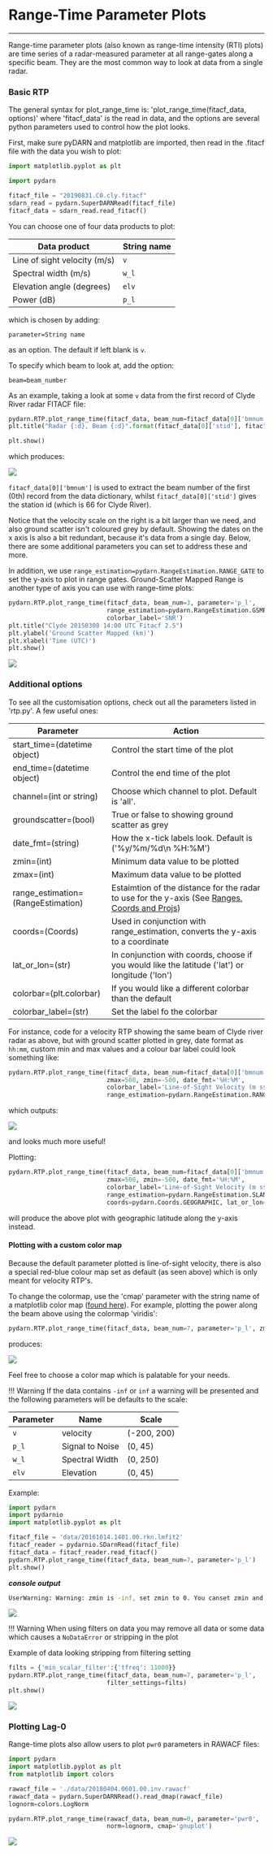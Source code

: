 <!--Copyright (C) SuperDARN Canada, University of Saskatchewan 
Author(s): Marina Schmidt 
Modifications:
2020-12-01 Carley Martin updated documentation

Disclaimer:
pyDARN is under the LGPL v3 license found in the root directory LICENSE.md 
Everyone is permitted to copy and distribute verbatim copies of this license 
document, but changing it is not allowed.

This version of the GNU Lesser General Public License incorporates the terms
and conditions of version 3 of the GNU General Public License, supplemented by
the additional permissions listed below.
-->

# Range-Time Parameter Plots 
---

Range-time parameter plots (also known as range-time intensity (RTI) plots) are time series of a radar-measured parameter at all range-gates along a specific beam. They are the most common way to look at data from a single radar. 

### Basic RTP
The general syntax for plot_range_time is:
'plot_range_time(fitacf_data, options)'
where 'fitacf_data' is the read in data, and the options are several python parameters used to control how the plot looks.

First, make sure pyDARN and matplotlib are imported, then read in the .fitacf file with the data you wish to plot:
```python
import matplotlib.pyplot as plt

import pydarn

fitacf_file = "20190831.C0.cly.fitacf"
sdarn_read = pydarn.SuperDARNRead(fitacf_file)
fitacf_data = sdarn_read.read_fitacf()

```

You can choose one of four data products to plot:

| Data product                | String name |
|-----------------------------|-------------|
| Line of sight velocity (m/s)| `v`         |
| Spectral width (m/s)        | `w_l`       |
| Elevation angle (degrees)   | `elv`       |
| Power (dB)                  | `p_l`       |

which is chosen by adding: 

`parameter=String name` 

as an option. The default if left blank is `v`.

To specify which beam to look at, add the option:

`beam=beam_number`

As an example, taking a look at some `v` data from the first record of Clyde River radar FITACF file:
```python
pydarn.RTP.plot_range_time(fitacf_data, beam_num=fitacf_data[0]['bmnum'], range_estimation=pydarn.RangeEstimation.RANGE_GATE)
plt.title("Radar {:d}, Beam {:d}".format(fitacf_data[0]['stid'], fitacf_data[0]['bmnum']))  

plt.show()
```
which produces:

![](../imgs/rtp_cly1.png)

`fitacf_data[0]['bmnum']` is used to extract the beam number of the first (0th) record from the data dictionary, whilst `fitacf_data[0]['stid']` gives the station id (which is 66 for Clyde River).

Notice that the velocity scale on the right is a bit larger than we need, and also ground scatter isn't coloured grey by default. Showing the dates on the x axis is also a bit redundant, because it's data from a single day. Below, there are some additional parameters you can set to address these and more.

In addition, we use `range_estimation=pydarn.RangeEstimation.RANGE_GATE` to set the y-axis to plot in range gates. 
Ground-Scatter Mapped Range is another type of axis you can use with range-time plots:

```python
pydarn.RTP.plot_range_time(fitacf_data, beam_num=3, parameter='p_l',
                           range_estimation=pydarn.RangeEstimation.GSMR,
                           colorbar_label='SNR')
plt.title("Clyde 20150308 14:00 UTC Fitacf 2.5")
plt.ylabel('Ground Scatter Mapped (km)')
plt.xlabel('Time (UTC)')
plt.show()
```

![](../imgs/rtp_1.png)


### Additional options
To see all the customisation options, check out all the parameters listed in 'rtp.py'. A few useful ones:

| Parameter                    | Action                                                      |
|------------------------------|-------------------------------------------------------------|
| start_time=(datetime object) | Control the start time of the plot                          |
| end_time=(datetime object)   | Control the end time of the plot                            |
| channel=(int or string)      | Choose which channel to plot. Default is 'all'.             |
| groundscatter=(bool)         | True or false to showing ground scatter as grey             |
| date_fmt=(string)            | How the x-tick labels look. Default is ('%y/%m/%d\n %H:%M') |
| zmin=(int)                   | Minimum data value to be plotted                            |
| zmax=(int)                   | Maximum data value to be plotted                            |
| range_estimation=(RangeEstimation)              | Estaimtion of the distance for the radar to use for the y-axis (See [Ranges, Coords and Projs](coordinates.md)) |
| coords=(Coords)              | Used in conjunction with range_estimation, converts the y-axis to a coordinate |
| lat_or_lon=(str)             | In conjunction with coords, choose if you would like the latitude ('lat') or longitude ('lon') |
| colorbar=(plt.colorbar)      | If you would like a different colorbar than the default     |
| colorbar_label=(str)         | Set the label fo the colorbar                               |

For instance, code for a velocity RTP showing the same beam of Clyde river radar as above, but with ground scatter plotted in grey, date format as `hh:mm`, custom min and max values and a colour bar label could look something like:
```python
pydarn.RTP.plot_range_time(fitacf_data, beam_num=fitacf_data[0]['bmnum'], groundscatter=True,
                           zmax=500, zmin=-500, date_fmt='%H:%M',
                           colorbar_label='Line-of-Sight Velocity (m s$^{-1}$)',
                           range_estimation=pydarn.RangeEstimation.RANGE_GATE)
```
which outputs:

![](../imgs/rtp_cly2.png) 

and looks much more useful!

Plotting:
```python
pydarn.RTP.plot_range_time(fitacf_data, beam_num=fitacf_data[0]['bmnum'], groundscatter=True,
                           zmax=500, zmin=-500, date_fmt='%H:%M',
                           colorbar_label='Line-of-Sight Velocity (m s$^{-1}$)',
                           range_estimation=pydarn.RangeEstimation.SLANT_RANGE,
                           coords=pydarn.Coords.GEOGRAPHIC, lat_or_lon='lat')
```
will produce the above plot with geographic latitude along the y-axis instead. 

#### Plotting with a custom color map
Because the default parameter plotted is line-of-sight velocity, there is also a special red-blue colour map set as default (as seen above) which is only meant for velocity RTP's. 

To change the colormap, use the 'cmap' parameter with the string name of a matplotlib color map ([found here](https://matplotlib.org/tutorials/colors/colormaps.html)). For example, plotting the power along the beam above using the colormap 'viridis':
```python
pydarn.RTP.plot_range_time(fitacf_data, beam_num=7, parameter='p_l', zmax=50, zmin=0, date_fmt='%H%M', colorbar_label='Power (dB)', range_estimation=pydarn.RangeEstimation.RANGE_GATE, cmap='viridis')
```
produces:

![](../imgs/rtp_cly3.png)

Feel free to choose a color map which is palatable for your needs.

!!! Warning
    If the data contains `-inf` or `inf` a warning will be presented and the following parameters will be defaults to the scale:

| Parameter | Name            | Scale       |
| --------- | --------------- | ----------- |
| `v`       | velocity        | (-200, 200) |
| `p_l`     | Signal to Noise | (0, 45)     |
| `w_l`     | Spectral Width  | (0, 250)    |
| `elv`     | Elevation       | (0, 45)     |

Example:

```python
import pydarn
import pydarnio
import matplotlib.pyplot as plt 

fitacf_file = 'data/20161014.1401.00.rkn.lmfit2'
fitacf_reader = pydarnio.SDarnRead(fitacf_file)
fitacf_data = fitacf_reader.read_fitacf()
pydarn.RTP.plot_range_time(fitacf_data, beam_num=7, parameter='p_l')
plt.show()
```

***console output***

```bash
UserWarning: Warning: zmin is -inf, set zmin to 0. You canset zmin and zmax in the functions options
```

![](../imgs/rtp_rkn_lmfit2.png)

!!! Warning
    When using filters on data you may remove all data or some data which causes a `NoDataError` or stripping in the plot


Example of data looking stripping from filtering setting

```python
filts = {'min_scalar_filter':{'tfreq': 11000}}
pydarn.RTP.plot_range_time(fitacf_data, beam_num=7, parameter='p_l', 
                           filter_settings=filts)
plt.show()
```

![](../imgs/rtp_stripping.png)

### Plotting Lag-0 

Range-time plots also allow users to plot `pwr0` parameters in RAWACF files:

``` python
import pydarn
import matplotlib.pyplot as plt 
from matplotlib import colors

rawacf_file = './data/20180404.0601.00.inv.rawacf'
rawacf_data = pydarn.SuperDARNRead().read_dmap(rawacf_file)
lognorm=colors.LogNorm

pydarn.RTP.plot_range_time(rawacf_data, beam_num=0, parameter='pwr0',
                           norm=lognorm, cmap='gnuplot')
```

![](../imgs/pwr0_range-time.png)
